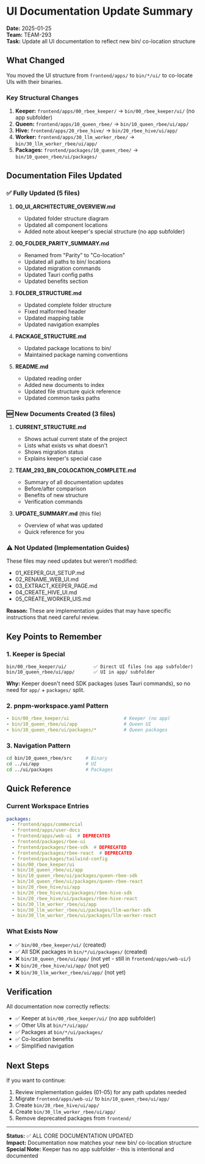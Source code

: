# UI Documentation Update Summary

**Date:** 2025-01-25  
**Team:** TEAM-293  
**Task:** Update all UI documentation to reflect new bin/ co-location structure

## What Changed

You moved the UI structure from `frontend/apps/` to `bin/*/ui/` to co-locate UIs with their binaries.

### Key Structural Changes

1. **Keeper:** `frontend/apps/00_rbee_keeper/` → `bin/00_rbee_keeper/ui/` (no app subfolder)
2. **Queen:** `frontend/apps/10_queen_rbee/` → `bin/10_queen_rbee/ui/app/`
3. **Hive:** `frontend/apps/20_rbee_hive/` → `bin/20_rbee_hive/ui/app/`
4. **Worker:** `frontend/apps/30_llm_worker_rbee/` → `bin/30_llm_worker_rbee/ui/app/`
5. **Packages:** `frontend/packages/10_queen_rbee/` → `bin/10_queen_rbee/ui/packages/`

## Documentation Files Updated

### ✅ Fully Updated (5 files)

1. **00_UI_ARCHITECTURE_OVERVIEW.md**
   - Updated folder structure diagram
   - Updated all component locations
   - Added note about keeper's special structure (no app subfolder)

2. **00_FOLDER_PARITY_SUMMARY.md**
   - Renamed from "Parity" to "Co-location"
   - Updated all paths to bin/ locations
   - Updated migration commands
   - Updated Tauri config paths
   - Updated benefits section

3. **FOLDER_STRUCTURE.md**
   - Updated complete folder structure
   - Fixed malformed header
   - Updated mapping table
   - Updated navigation examples

4. **PACKAGE_STRUCTURE.md**
   - Updated package locations to bin/
   - Maintained package naming conventions

5. **README.md**
   - Updated reading order
   - Added new documents to index
   - Updated file structure quick reference
   - Updated common tasks paths

### 🆕 New Documents Created (3 files)

1. **CURRENT_STRUCTURE.md**
   - Shows actual current state of the project
   - Lists what exists vs what doesn't
   - Shows migration status
   - Explains keeper's special case

2. **TEAM_293_BIN_COLOCATION_COMPLETE.md**
   - Summary of all documentation updates
   - Before/after comparison
   - Benefits of new structure
   - Verification commands

3. **UPDATE_SUMMARY.md** (this file)
   - Overview of what was updated
   - Quick reference for you

### ⚠️ Not Updated (Implementation Guides)

These files may need updates but weren't modified:
- 01_KEEPER_GUI_SETUP.md
- 02_RENAME_WEB_UI.md
- 03_EXTRACT_KEEPER_PAGE.md
- 04_CREATE_HIVE_UI.md
- 05_CREATE_WORKER_UIS.md

**Reason:** These are implementation guides that may have specific instructions that need careful review.

## Key Points to Remember

### 1. Keeper is Special
```
bin/00_rbee_keeper/ui/          ✅ Direct UI files (no app subfolder)
bin/10_queen_rbee/ui/app/       ✅ UI in app/ subfolder
```

**Why:** Keeper doesn't need SDK packages (uses Tauri commands), so no need for `app/` + `packages/` split.

### 2. pnpm-workspace.yaml Pattern
```yaml
- bin/00_rbee_keeper/ui                    # Keeper (no app)
- bin/10_queen_rbee/ui/app                 # Queen UI
- bin/10_queen_rbee/ui/packages/*          # Queen packages
```

### 3. Navigation Pattern
```bash
cd bin/10_queen_rbee/src     # Binary
cd ../ui/app                 # UI
cd ../ui/packages            # Packages
```

## Quick Reference

### Current Workspace Entries
```yaml
packages:
  - frontend/apps/commercial
  - frontend/apps/user-docs
  - frontend/apps/web-ui  # DEPRECATED
  - frontend/packages/rbee-ui
  - frontend/packages/rbee-sdk  # DEPRECATED
  - frontend/packages/rbee-react  # DEPRECATED
  - frontend/packages/tailwind-config
  - bin/00_rbee_keeper/ui
  - bin/10_queen_rbee/ui/app
  - bin/10_queen_rbee/ui/packages/queen-rbee-sdk
  - bin/10_queen_rbee/ui/packages/queen-rbee-react
  - bin/20_rbee_hive/ui/app
  - bin/20_rbee_hive/ui/packages/rbee-hive-sdk
  - bin/20_rbee_hive/ui/packages/rbee-hive-react
  - bin/30_llm_worker_rbee/ui/app
  - bin/30_llm_worker_rbee/ui/packages/llm-worker-sdk
  - bin/30_llm_worker_rbee/ui/packages/llm-worker-react
```

### What Exists Now
- ✅ `bin/00_rbee_keeper/ui/` (created)
- ✅ All SDK packages in `bin/*/ui/packages/` (created)
- ❌ `bin/10_queen_rbee/ui/app/` (not yet - still in `frontend/apps/web-ui/`)
- ❌ `bin/20_rbee_hive/ui/app/` (not yet)
- ❌ `bin/30_llm_worker_rbee/ui/app/` (not yet)

## Verification

All documentation now correctly reflects:
- ✅ Keeper at `bin/00_rbee_keeper/ui/` (no app subfolder)
- ✅ Other UIs at `bin/*/ui/app/`
- ✅ Packages at `bin/*/ui/packages/`
- ✅ Co-location benefits
- ✅ Simplified navigation

## Next Steps

If you want to continue:
1. Review implementation guides (01-05) for any path updates needed
2. Migrate `frontend/apps/web-ui/` to `bin/10_queen_rbee/ui/app/`
3. Create `bin/20_rbee_hive/ui/app/`
4. Create `bin/30_llm_worker_rbee/ui/app/`
5. Remove deprecated packages from `frontend/`

---

**Status:** ✅ ALL CORE DOCUMENTATION UPDATED  
**Impact:** Documentation now matches your new bin/ co-location structure  
**Special Note:** Keeper has no app subfolder - this is intentional and documented
